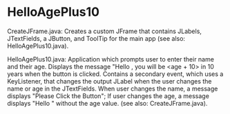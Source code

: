 # HelloAgePlus10
CreateJFrame.java: Creates a custom JFrame that contains JLabels, JTextFields, 
a JButton, and ToolTip for the main app (see also: HelloAgePlus10.java).

HelloAgePlus10.java: Application which prompts user to enter their name and 
their age. Displays the message "Hello <name>, you will be <age + 10> in 10 
years when the button is clicked. Contains a secondary event, which uses a 
KeyListener, that changes the output JLabel when the user changes the name or 
age in the JTextFields. When user changes the name, a message displays "Please 
Click the Button"; If user changes the age, a message displays "Hello <name>" 
without the age value. (see also: CreateJFrame.java).